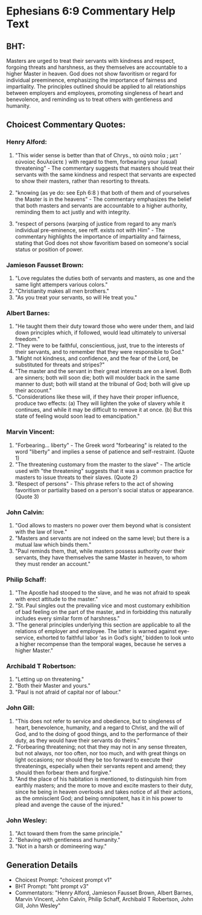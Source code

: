 # Ephesians 6:9 Commentary Help Text

## BHT:
Masters are urged to treat their servants with kindness and respect, forgoing threats and harshness, as they themselves are accountable to a higher Master in heaven. God does not show favoritism or regard for individual preeminence, emphasizing the importance of fairness and impartiality. The principles outlined should be applied to all relationships between employers and employees, promoting singleness of heart and benevolence, and reminding us to treat others with gentleness and humanity.

## Choicest Commentary Quotes:
### Henry Alford:
1. "This wider sense is better than that of Chrys., τὰ αὐτὰ ποῖα ; μετ ʼ εὐνοίας δουλεύετε ) with regard to them, forbearing your (usual) threatening" - The commentary suggests that masters should treat their servants with the same kindness and respect that servants are expected to show their masters, rather than resorting to threats.

2. "knowing (as ye do: see Eph 6:8 ) that both of them and of yourselves the Master is in the heavens" - The commentary emphasizes the belief that both masters and servants are accountable to a higher authority, reminding them to act justly and with integrity.

3. "respect of persons (warping of justice from regard to any man’s individual pre-eminence, see reff.  exists not with Him" - The commentary highlights the importance of impartiality and fairness, stating that God does not show favoritism based on someone's social status or position of power.

### Jamieson Fausset Brown:
1. "Love regulates the duties both of servants and masters, as one and the same light attempers various colors."
2. "Christianity makes all men brothers."
3. "As you treat your servants, so will He treat you."

### Albert Barnes:
1. "He taught them their duty toward those who were under them, and laid down principles which, if followed, would lead ultimately to universal freedom."
2. "They were to be faithful, conscientious, just, true to the interests of their servants, and to remember that they were responsible to God."
3. "Might not kindness, and confidence, and the fear of the Lord, be substituted for threats and stripes?"
4. "The master and the servant in their great interests are on a level. Both are sinners; both will soon die; both will moulder back in the same manner to dust; both will stand at the tribunal of God; both will give up their account."
5. "Considerations like these will, if they have their proper influence, produce two effects: (a) They will lighten the yoke of slavery while it continues, and while it may be difficult to remove it at once. (b) But this state of feeling would soon lead to emancipation."

### Marvin Vincent:
1. "Forbearing... liberty" - The Greek word "forbearing" is related to the word "liberty" and implies a sense of patience and self-restraint. (Quote 1)
2. "The threatening customary from the master to the slave" - The article used with "the threatening" suggests that it was a common practice for masters to issue threats to their slaves. (Quote 2)
3. "Respect of persons" - This phrase refers to the act of showing favoritism or partiality based on a person's social status or appearance. (Quote 3)

### John Calvin:
1. "God allows to masters no power over them beyond what is consistent with the law of love."
2. "Masters and servants are not indeed on the same level; but there is a mutual law which binds them."
3. "Paul reminds them, that, while masters possess authority over their servants, they have themselves the same Master in heaven, to whom they must render an account."

### Philip Schaff:
1. "The Apostle had stooped to the slave, and he was not afraid to speak with erect attitude to the master."
2. "St. Paul singles out the prevailing vice and most customary exhibition of bad feeling on the part of the master, and in forbidding this naturally includes every similar form of harshness."
3. "The general principles underlying this section are applicable to all the relations of employer and employee. The latter is warned against eye-service, exhorted to faithful labor ‘as in God’s sight,’ bidden to look unto a higher recompense than the temporal wages, because he serves a higher Master."

### Archibald T Robertson:
1. "Letting up on threatening."
2. "Both their Master and yours."
3. "Paul is not afraid of capital nor of labour."

### John Gill:
1. "This does not refer to service and obedience, but to singleness of heart, benevolence, humanity, and a regard to Christ, and the will of God, and to the doing of good things, and to the performance of their duty, as they would have their servants do theirs."
2. "Forbearing threatening; not that they may not in any sense threaten, but not always, nor too often, nor too much, and with great things on light occasions; nor should they be too forward to execute their threatenings, especially when their servants repent and amend; they should then forbear them and forgive."
3. "And the place of his habitation is mentioned, to distinguish him from earthly masters; and the more to move and excite masters to their duty, since he being in heaven overlooks and takes notice of all their actions, as the omniscient God; and being omnipotent, has it in his power to plead and avenge the cause of the injured."

### John Wesley:
1. "Act toward them from the same principle."
2. "Behaving with gentleness and humanity."
3. "Not in a harsh or domineering way."


## Generation Details
- Choicest Prompt: "choicest prompt v1"
- BHT Prompt: "bht prompt v3"
- Commentators: "Henry Alford, Jamieson Fausset Brown, Albert Barnes, Marvin Vincent, John Calvin, Philip Schaff, Archibald T Robertson, John Gill, John Wesley"
